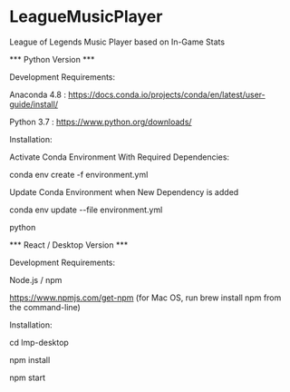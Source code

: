 # LeagueMusicPlayer 
League of Legends Music Player based on In-Game Stats


*** Python Version ***

Development Requirements:

Anaconda 4.8 : https://docs.conda.io/projects/conda/en/latest/user-guide/install/

Python 3.7 : https://www.python.org/downloads/

Installation:

Activate Conda Environment With Required Dependencies:

conda env create -f environment.yml

Update Conda Environment when New Dependency is added

conda env update --file environment.yml

python <script-name>


*** React / Desktop Version *** 

Development Requirements:

Node.js / npm

https://www.npmjs.com/get-npm (for Mac OS, run brew install npm from the command-line)

Installation:

cd lmp-desktop

npm install

npm start


